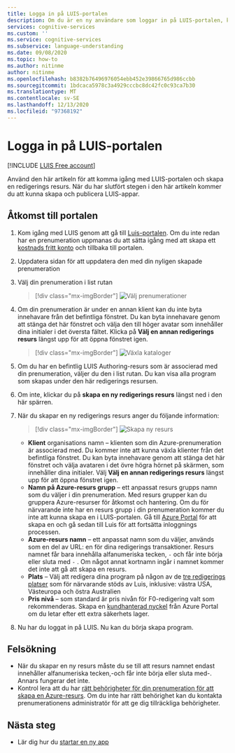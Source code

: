 ```yaml
---
title: Logga in på LUIS-portalen
description: Om du är en ny användare som loggar in på LUIS-portalen, kommer inloggningen att skilja sig något beroende på ditt aktuella användar konto.
services: cognitive-services
ms.custom: ''
ms.service: cognitive-services
ms.subservice: language-understanding
ms.date: 09/08/2020
ms.topic: how-to
ms.author: nitinme
author: nitinme
ms.openlocfilehash: b8382b76496976054ebb452e39866765d986ccbb
ms.sourcegitcommit: 1bdcaca5978c3a4929cccbc8dc42fc0c93ca7b30
ms.translationtype: MT
ms.contentlocale: sv-SE
ms.lasthandoff: 12/13/2020
ms.locfileid: "97368192"
---
```

# <a name="sign-in-to-luis-portal"></a>Logga in på LUIS-portalen

[!INCLUDE [LUIS Free account](includes/luis-portal-note.md)]

Använd den här artikeln för att komma igång med LUIS-portalen och skapa en redigerings resurs. När du har slutfört stegen i den här artikeln kommer du att kunna skapa och publicera LUIS-appar.

## <a name="access-the-portal"></a>Åtkomst till portalen


1. Kom igång med LUIS genom att gå till [Luis-portalen](https://www.luis.ai). Om du inte redan har en prenumeration uppmanas du att sätta igång med att skapa ett [kostnads fritt konto](https://azure.microsoft.com//free/cognitive-services/) och tillbaka till portalen.
2. Uppdatera sidan för att uppdatera den med din nyligen skapade prenumeration
3. Välj din prenumeration i list rutan

    > [!div class="mx-imgBorder"]
    > ![Välj prenumerationer](./media/migrate-authoring-key/select-subscription-sign-in-2.png)

4. Om din prenumeration är under en annan klient kan du inte byta innehavare från det befintliga fönstret. Du kan byta innehavare genom att stänga det här fönstret och välja den till höger avatar som innehåller dina initialer i det översta fältet. Klicka på **Välj en annan redigerings resurs** längst upp för att öppna fönstret igen.

    > [!div class="mx-imgBorder"]
    > ![Växla kataloger](./media/migrate-authoring-key/switch-directories.png)

5. Om du har en befintlig LUIS Authoring-resurs som är associerad med din prenumeration, väljer du den i list rutan. Du kan visa alla program som skapas under den här redigerings resursen.
6. Om inte, klickar du på **skapa en ny redigerings resurs** längst ned i den här spärren.
7.  När du skapar en ny redigerings resurs anger du följande information:

    > [!div class="mx-imgBorder"]
    > ![Skapa ny resurs](./media/migrate-authoring-key/create-new-authoring-resource-2.png)

    * **Klient** organisations namn – klienten som din Azure-prenumeration är associerad med. Du kommer inte att kunna växla klienter från det befintliga fönstret. Du kan byta innehavare genom att stänga det här fönstret och välja avataren i det övre högra hörnet på skärmen, som innehåller dina initialer. Välj **Välj en annan redigerings resurs** längst upp för att öppna fönstret igen.
    * **Namn på Azure-resurs grupp** – ett anpassat resurs grupps namn som du väljer i din prenumeration. Med resurs grupper kan du gruppera Azure-resurser för åtkomst och hantering. Om du för närvarande inte har en resurs grupp i din prenumeration kommer du inte att kunna skapa en i LUIS-portalen. Gå till [Azure Portal](https://ms.portal.azure.com/#create/Microsoft.ResourceGroup) för att skapa en och gå sedan till Luis för att fortsätta inloggnings processen.
    * **Azure-resurs namn** – ett anpassat namn som du väljer, används som en del av URL: en för dina redigerings transaktioner. Resurs namnet får bara innehålla alfanumeriska tecken, `-` och får inte börja eller sluta med `-` . Om något annat kortnamn ingår i namnet kommer det inte att gå att skapa en resurs.
    * **Plats** – Välj att redigera dina program på någon av de [tre redigerings platser](https://docs.microsoft.com/azure/cognitive-services/luis/luis-reference-regions) som för närvarande stöds av Luis, inklusive: västra USA, Västeuropa och östra Australien
    * **Pris nivå** – som standard är pris nivån för F0-redigering valt som rekommenderas. Skapa en [kundhanterad nyckel](https://docs.microsoft.com/azure/cognitive-services/luis/luis-encryption-of-data-at-rest#customer-managed-keys-for-language-understanding) från Azure Portal om du letar efter ett extra säkerhets lager.
8. Nu har du loggat in på LUIS. Nu kan du börja skapa program.

## <a name="troubleshooting"></a>Felsökning

* När du skapar en ny resurs måste du se till att resurs namnet endast innehåller alfanumeriska tecken,-och får inte börja eller sluta med-. Annars fungerar det inte.
* Kontrol lera att du har [rätt behörigheter för din prenumeration för att skapa en Azure-resurs](../../role-based-access-control/rbac-and-directory-admin-roles.md#azure-roles). Om du inte har rätt behörighet kan du kontakta prenumerationens administratör för att ge dig tillräckliga behörigheter.

## <a name="next-steps"></a>Nästa steg

* Lär dig hur du [startar en ny app](luis-how-to-start-new-app.md)
